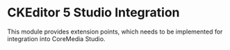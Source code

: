 # CKEditor 5 Studio Integration

This module provides extension points, which needs to be implemented for
integration into CoreMedia Studio.
